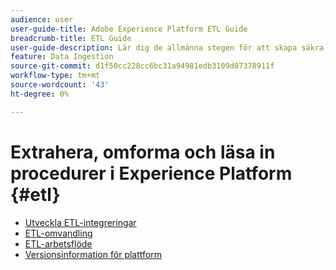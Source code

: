 ```yaml
---
audience: user
user-guide-title: Adobe Experience Platform ETL Guide
breadcrumb-title: ETL Guide
user-guide-description: Lär dig de allmänna stegen för att skapa säkra, högpresterande anslutningar för inmatning av data i plattformen.
feature: Data Ingestion
source-git-commit: d1f50cc228cc6bc31a94981edb3109d07378911f
workflow-type: tm+mt
source-wordcount: '43'
ht-degree: 0%

---
```



# Extrahera, omforma och läsa in procedurer i Experience Platform {#etl}

- [Utveckla ETL-integreringar](home.md)
- [ETL-omvandling](transformations.md)
- [ETL-arbetsflöde](workflow.md)
- [Versionsinformation för plattform](https://www.adobe.com/go/platform-release-notes-en)